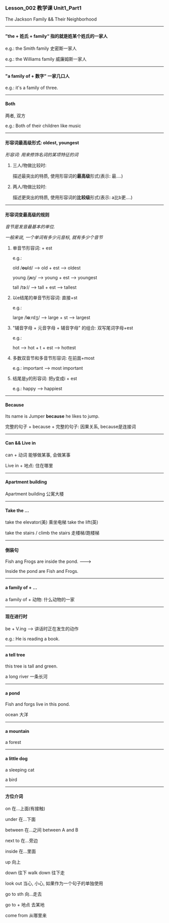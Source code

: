 ### Lesson_002 教学课 Unit1_Part1 

The Jackson Family && Their Neighborhood

---

#### **”the + 姓氏 + family“** 指的就是姓某个姓氏的一家人

e.g.: the Smith family 史密斯一家人

e.g.: the Williams family 威廉姆斯一家人

---

#### **"a family of + 数字"** 一家几口人

e.g.: it's a family of three.

---

#### Both

两者, 双方

e.g.: Both of their children like music

---

#### 形容词最高级形式: oldest, youngest

*形容词: 用来修饰名词的某项特征的词*

1. 三人/物做比较时:

   描述最突出的特质, 使用形容词的**最高级**形式(表示: 最....)

2. 两人/物做比较时:

   描述更突出的特质, 使用形容词的**比较级**形式(表示: a比b更....)

---

#### 形容词变最高级的规则

*音节是发音最基本的单位.*

*一般来说, 一个单词有多少元音标, 就有多少个音节*

1. 单音节形容词: + est

   e.g.: 

   old /**oʊ**ld/ --> old + est  --> oldest

   young /j**ʌ**ŋ/ --> young + est --> youngest

   tall /t**ɔː**l/ --> tall + est --> tallest

2. 以e结尾的单音节形容词: 直接+st

   e.g.:

   large /l**ɑː**rdʒ/ --> large + st --> largest

3. "辅音字母 + 元音字母 + 辅音字母" 的组合: 双写尾词字母+est

   e.g.:

   hot --> hot + t + est --> hottest

4. 多数双音节和多音节形容词: 在前面+most

   e.g.: important --> most important

5. 结尾是y的形容词: 把y变成i + est

   e.g.: happy --> happiest

---

#### Because

Its name is Jumper **because** he likes to jump.

完整的句子 + because + 完整的句子: 因果关系, because是连接词

---

#### Can && Live in

can + 动词 能够做某事, 会做某事

Live in + 地点: 住在哪里

---

#### Apartment building

Apartment building 公寓大楼

---

#### Take the ...

take the elevator(美) 乘坐电梯 take the lift(英)

take the stairs / climb the stairs 走楼梯/跑楼梯

---

#### 倒装句

Fish ang Frogs are inside the pond. --->

Inside the pond are Fish and Frogs.

---

#### a family of + ...

a family of + 动物: 什么动物的一家

---

#### 现在进行时

be + V.ing --> 讲话时正在发生的动作

e.g.: He is reading a book.

---

#### a tell tree 

this tree is tall and green.

a long river 一条长河

---

#### a pond

Fish and forgs live in this pond.

ocean 大洋

---

#### a mountain

a forest

---

#### a little dog

a sleeping cat

a bird

---

#### 方位介词

on 在...上面(有接触)

under 在...下面

between 在...之间 between A and B

next to 在...旁边

inside 在...里面

up 向上

down 往下 walk down 往下走

look out 当心, 小心, 如果作为一个句子的单独使用

go to sth 向...走去

go to + 地点 去某地

come from 从哪里来